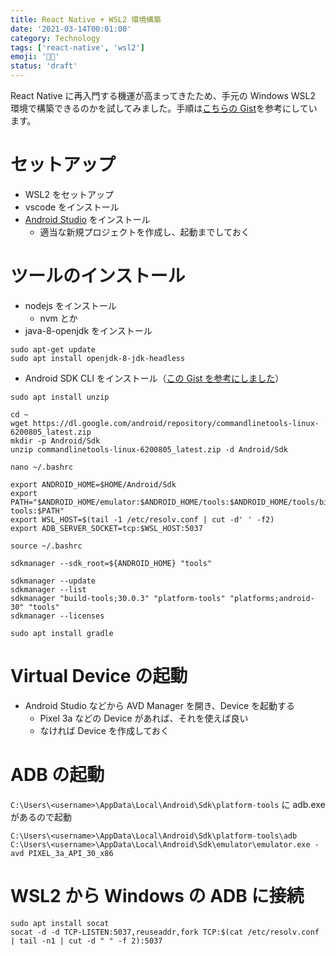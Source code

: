 ```yaml
---
title: React Native + WSL2 環境構築
date: '2021-03-14T00:01:00'
category: Technology
tags: ['react-native', 'wsl2']
emoji: '👨‍💻'
status: 'draft'
---
```


React Native に再入門する機運が高まってきたため、手元の Windows WSL2 環境で構築できるのかを試してみました。手順は[こちらの Gist](https://gist.github.com/bergmannjg/461958db03c6ae41a66d264ae6504ade)を参考にしています。

# セットアップ

- WSL2 をセットアップ
- vscode をインストール
- [Android Studio](https://developer.android.com/studio) をインストール
  - 適当な新規プロジェクトを作成し、起動までしておく

# ツールのインストール

- nodejs をインストール
  - nvm とか
- java-8-openjdk をインストール

```
sudo apt-get update
sudo apt install openjdk-8-jdk-headless
```

- Android SDK CLI をインストール（[この Gist を参考にしました](https://gist.github.com/steveclarke/d988d89e8cdf51a8a5766d69ecb07e7b)）

```
sudo apt install unzip

cd ~
wget https://dl.google.com/android/repository/commandlinetools-linux-6200805_latest.zip
mkdir -p Android/Sdk
unzip commandlinetools-linux-6200805_latest.zip -d Android/Sdk
```

```
nano ~/.bashrc

export ANDROID_HOME=$HOME/Android/Sdk
export PATH="$ANDROID_HOME/emulator:$ANDROID_HOME/tools:$ANDROID_HOME/tools/bin:$ANDROID_HOME/platform-tools:$PATH"
export WSL_HOST=$(tail -1 /etc/resolv.conf | cut -d' ' -f2)
export ADB_SERVER_SOCKET=tcp:$WSL_HOST:5037

source ~/.bashrc
```

```
sdkmanager --sdk_root=${ANDROID_HOME} "tools"

sdkmanager --update
sdkmanager --list
sdkmanager "build-tools;30.0.3" "platform-tools" "platforms;android-30" "tools"
sdkmanager --licenses

sudo apt install gradle
```

# Virtual Device の起動

- Android Studio などから AVD Manager を開き、Device を起動する
  - Pixel 3a などの Device があれば、それを使えば良い
  - なければ Device を作成しておく

# ADB の起動

`C:\Users\<username>\AppData\Local\Android\Sdk\platform-tools` に adb.exe があるので起動

```
C:\Users\<username>\AppData\Local\Android\Sdk\platform-tools\adb
C:\Users\<username>\AppData\Local\Android\Sdk\emulator\emulator.exe -avd PIXEL_3a_API_30_x86
```

# WSL2 から Windows の ADB に接続

```
sudo apt install socat
socat -d -d TCP-LISTEN:5037,reuseaddr,fork TCP:$(cat /etc/resolv.conf | tail -n1 | cut -d " " -f 2):5037
```
